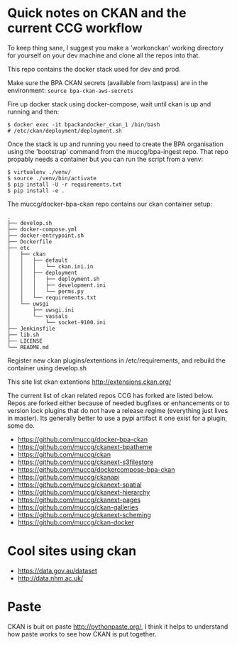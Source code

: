 # Quick notes on CKAN and the current CCG workflow

To keep thing sane, I suggest you make a 'workonckan' working directory for yourself on 
your dev machine and clone all the repos into that.

This repo contains the docker stack used for dev and prod.

Make sure the BPA CKAN secrets (available from lastpass) are in the environment:
```source bpa-ckan-aws-secrets```

Fire up docker stack using docker-compose, wait until ckan is up and running and then:

```
$ docker exec -it bpackandocker_ckan_1 /bin/bash
# /etc/ckan/deployment/deployment.sh
```
Once the stack is up and running you need to create the BPA organisation using the 
'bootstrap' command from the muccg/bpa-ingest repo. That repo propably needs a container
but you can run the script from a venv:

```
$ virtualenv ./venv/
$ source ./venv/bin/activate
$ pip install -U -r requirements.txt
$ pip install -e .
```


The muccg/docker-bpa-ckan repo contains our ckan container setup:
```
.
├── develop.sh
├── docker-compose.yml
├── docker-entrypoint.sh
├── Dockerfile
├── etc
│   ├── ckan
│   │   ├── default
│   │   │   └── ckan.ini.in
│   │   ├── deployment
│   │   │   ├── deployment.sh
│   │   │   ├── development.ini
│   │   │   └── perms.py
│   │   └── requirements.txt
│   └── uwsgi
│       ├── uwsgi.ini
│       └── vassals
│           └── socket-9100.ini
├── Jenkinsfile
├── lib.sh
├── LICENSE
└── README.md

```

Register new ckan plugins/extentions in /etc/requirements, and rebuild the
container using develop.sh

This site list ckan extentions http://extensions.ckan.org/

The current list of ckan related repos CCG has forked are listed below.
Repos are forked either because of needed bugfixes or enhancements or to version lock
plugins that do not have a release regime (everything just lives in master).
Its generally better to use a pypi artifact it one exist for a plugin, some do.

- https://github.com/muccg/docker-bpa-ckan
- https://github.com/muccg/ckanext-bpatheme
- https://github.com/muccg/ckan
- https://github.com/muccg/ckanext-s3filestore
- https://github.com/muccg/dockercompose-bpa-ckan
- https://github.com/muccg/ckanapi
- https://github.com/muccg/ckanext-spatial
- https://github.com/muccg/ckanext-hierarchy
- https://github.com/muccg/ckanext-pages
- https://github.com/muccg/ckan-galleries
- https://github.com/muccg/ckanext-scheming
- https://github.com/muccg/ckan-docker

# Cool sites using ckan
- https://data.gov.au/dataset
- http://data.nhm.ac.uk/

# Paste
CKAN is buit on paste http://pythonpaste.org/, I think it helps to understand how paste works
to see how CKAN is put together.

